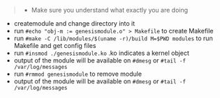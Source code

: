 > * Make sure you understand what exactly you are doing
* createmodule and change directory into it
* run `#echo "obj-m := genesismodule.o" > Makefile` to create Makefile
* run `#make -C /lib/modules/$(uname -r)/build M=$PWD modules` to run Makefile and get config files
* run `#insmod ./genesismodule.ko` .ko indicates a kernel object
* output of the module will be available on `#dmesg` or `#tail -f /var/log/messages`
* run `#rmmod genesismodule` to remove module  
* output of the module will be available on `#dmesg` or `#tail -f /var/log/messages`

